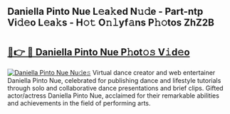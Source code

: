 ## Daniella Pinto Nue L𝚎a𝚔ed N𝚞𝚍e - Part-ntp Vi𝚍𝚎o L𝚎a𝚔s - H𝚘𝚝 O𝚗𝚕yf𝚊ns P𝚑𝚘tos ZhZ2B

# <h2><a href="http://kf00cpg.oniu.top/?m=Daniella+Pinto+Nue">🔗👉 🔴 Daniella Pinto Nue P𝚑ot𝚘𝚜 V𝚒d𝚎o</a></h2>

[![Daniella Pinto Nue Nu𝚍e𝚜](https://i.imgur.com/0qMVB7G.gif)](http://kf00cpg.oniu.top/?m=Daniella+Pinto+Nue)
Virtual dance creator and web entertainer Daniella Pinto Nue, celebrated for publishing dance and lifestyle tutorials through solo and collaborative dance presentations and brief clips. Gifted actor/actress Daniella Pinto Nue, acclaimed for their remarkable abilities and achievements in the field of performing arts.  
